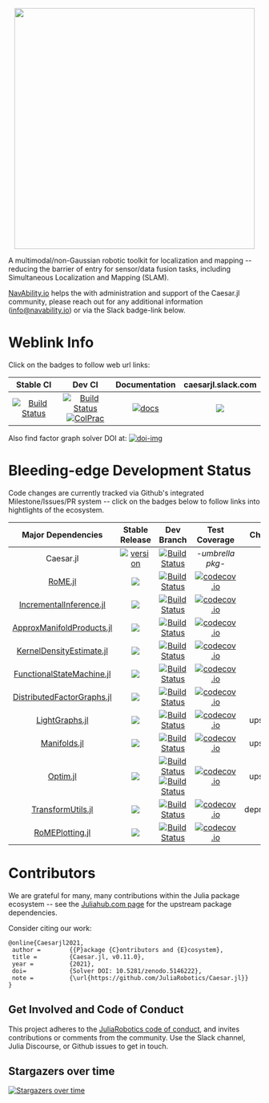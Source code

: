 <p align="center">
<img src="https://user-images.githubusercontent.com/6412556/134777705-acda768e-884b-4de6-b307-aac6d09b9c81.png" width="480" border="0" />
</p>

A multimodal/non-Gaussian robotic toolkit for localization and mapping -- reducing the barrier of entry for sensor/data fusion tasks, including Simultaneous Localization and Mapping (SLAM).

[NavAbility.io](http://www.navability.io) helps the with administration and support of the Caesar.jl community, please reach out for any additional information (info@navability.io) or via the Slack badge-link below.

# Weblink Info

Click on the badges to follow web url links:

| Stable CI | Dev CI | Documentation | caesarjl.slack.com |
|:------:|:----------------:|:-------------:|:-----:|
| [![Build Status][cjl-ci-stb-img]][cjl-ci-stb-url] | [![Build Status][cjl-ci-dev-img]][cjl-ci-dev-url] <br> [![ColPrac][colp-badge]][colprac] | [![docs][docs-shield]][caesar-docs] | [![][caesar-slack-badge]][caesar-slack] |

Also find factor graph solver DOI at:
[![doi-img]][doi-url]

# Bleeding-edge Development Status

Code changes are currently tracked via Github's integrated Milestone/Issues/PR system -- click on the badges below to follow links into hightlights of the ecosystem.

| **Major Dependencies**  |  **Stable Release**     |  **Dev Branch**   |  **Test Coverage**  |  **Changes**  |
|:-----------------------:|:---------------:|:-------------------:|:-------------------:|:----------------:|
| Caesar.jl | [![version][cjl-stbl-img]][caesarjl-releases] | [![Build Status][cjl-ci-dev-img]][cjl-ci-dev-url] | -*umbrella pkg*- | [![][mst-shield]][caesarjl-milestones] |
| [RoME.jl][rjl-url] | [![][rjl-ver-img]][rjl-releases] | [![Build Status][rjl-ci-dev-img]][rjl-ci-dev-url] | [![codecov.io][rjl-cov-img]][rjl-cov-url] | [![][mst-shield]][rjl-milestones] |
| [IncrementalInference.jl][iif-url] | [![][iif-ver-img]][iif-rel-url] | [![Build Status][iif-ci-dev-img]][iif-ci-dev-url] | [![codecov.io][iif-cov-img]][iif-cov-url] | [![][mst-shield]][iif-milestones] |
| [ApproxManifoldProducts.jl][amp-url] | [![][amp-stable]][amp-releases] | [![Build Status][amp-build-img]][amp-build-url] | [![codecov.io][amp-cov-img]][amp-cov-url] | [![][mst-shield]][amp-milestones] |
| [KernelDensityEstimate.jl][kde-url] | [![][kde-stable]][kde-releases] | [![Build Status][kde-build-img]][kde-build-url] | [![codecov.io][kde-cov-img]][kde-cov-url] | [![][mst-shield]][kde-milestones] |
| [FunctionalStateMachine.jl][fsm-url] | [![][fsm-stable]][fsm-releases] | [![Build Status][fsm-build-img]][fsm-build-url] | [![codecov.io][fsm-cov-img]][fsm-cov-url] | [![][mst-shield]][fsm-milestones] |
| [DistributedFactorGraphs.jl][dfg-url] | [![][dfg-stable]][dfg-releases] | [![Build Status][dfg-build-img]][dfg-build-url] | [![codecov.io][dfg-cov-img]][dfg-cov-url] | [![][mst-shield]][dfg-milestones] |
| [LightGraphs.jl][lgraphs-url] | [![][lgjl-stable]][lgjl-releases] | [![Build Status][lgraphs-build-img]][lgraphs-build-url] | [![codecov.io][lgraphs-cov-img]][lgraphs-cov-url] | upstream |
| [Manifolds.jl][mani-url] | [![][mani-stable]][mani-releases] | [![Build Status][mani-build-img]][mani-build-url] | [![codecov.io][mani-cov-img]][mani-cov-url] | upstream |
| [Optim.jl][optim-url] | [![][optim-stable]][optim-releases] | [![Build Status][optim-build-img]][optim-build-url] <br> [![Build Status][optim-img-windows]][optim-build-windows] | [![codecov.io][optim-cov-img]][optim-cov-url] | upstream |
| [TransformUtils.jl][tf-url] | [![][tf-stable]][tf-releases] | [![Build Status][tf-build-img]][tf-build-url] | [![codecov.io][tf-cov-img]][tf-cov-url] | deprecating |
| [RoMEPlotting.jl][rp-url] | [![][rp-stable]][rp-releases] | [![Build Status][rp-build-img]][rp-build-url] | [![codecov.io][rp-cov-img]][rp-cov-url] | [![][mst-shield]][rp-milestones] |

# Contributors

We are grateful for many, many contributions within the Julia package ecosystem -- see the [Juliahub.com page](https://juliahub.com/ui/Packages/Caesar/BNbRm/0.10.2?t=1) for the upstream package dependencies.

Consider citing our work:
```
@online{Caesarjl2021,
 author =        {{P}ackage {C}ontributors and {E}cosystem},
 title =         {Caesar.jl, v0.11.0},
 year =          {2021},
 doi=            {Solver DOI: 10.5281/zenodo.5146222}, 
 note =          {\url{https://github.com/JuliaRobotics/Caesar.jl}}
}
```

## Get Involved and Code of Conduct

This project adheres to the [JuliaRobotics code of conduct](https://github.com/JuliaRobotics/administration/blob/master/code_of_conduct.md), and invites contributions or comments from the community.  Use the Slack channel, Julia Discourse, or Github issues to get in touch.

## Stargazers over time

[![Stargazers over time](https://starchart.cc/JuliaRobotics/Caesar.jl.svg)](https://starchart.cc/JuliaRobotics/Caesar.jl)

[doi-img]: https://zenodo.org/badge/55802838.svg
[doi-url]: https://zenodo.org/badge/latestdoi/55802838

[colp-badge]: https://img.shields.io/badge/ColPrac-Contributor's%20Guide-blueviolet
[colprac]: https://github.com/SciML/ColPrac

[docs-shield]: https://img.shields.io/badge/docs-latest-blue.svg
[caesar-docs]: http://juliarobotics.github.io/Caesar.jl/latest/
[mst-shield]: https://img.shields.io/badge/-milestones-blueviolet
[mst-shield2]: https://img.shields.io/badge/-milestones-lightgrey

[cjl-cov-img]: https://codecov.io/github/JuliaRobotics/Caesar.jl/coverage.svg?branch=master
[cjl-cov-url]: https://codecov.io/github/JuliaRobotics/Caesar.jl?branch=master
[cjl-ci-dev-img]: https://github.com/JuliaRobotics/Caesar.jl/actions/workflows/ci.yml/badge.svg
[cjl-ci-dev-url]: https://github.com/JuliaRobotics/Caesar.jl/actions/workflows/ci.yml
[cjl-ci-stb-img]: https://travis-ci.org/JuliaRobotics/Caesar.jl.svg?branch=release/v0.10
[cjl-ci-stb-url]: https://travis-ci.org/JuliaRobotics/Caesar.jl


[cjl-stbl-img]: https://juliahub.com/docs/Caesar/version.svg
[cjl-stbl-url]: https://juliahub.com/ui/Packages/Caesar/BNbRm
[caesar-slack-badge]: https://img.shields.io/badge/Invite-Slack-green.svg?style=popout
[caesar-slack]: https://join.slack.com/t/caesarjl/shared_invite/zt-ucs06bwg-y2tEbddwX1vR18MASnOLsw
[caesarjl-milestones]: https://github.com/JuliaRobotics/Caesar.jl/milestones
[caesarjl-releases]: https://github.com/JuliaRobotics/Caesar.jl/releases

<!-- md variables duplicated in RoME.jl README -->
[rjl-url]: http://www.github.com/JuliaRobotics/RoME.jl
[rjl-cov-img]: https://codecov.io/github/JuliaRobotics/RoME.jl/coverage.svg?branch=master
[rjl-cov-url]: https://codecov.io/github/JuliaRobotics/RoME.jl?branch=master
[rjl-ci-dev-img]: https://github.com/JuliaRobotics/RoME.jl/actions/workflows/ci.yml/badge.svg
[rjl-ci-dev-url]: https://github.com/JuliaRobotics/RoME.jl/actions/workflows/ci.yml
[rjl-ver-img]: https://juliahub.com/docs/RoME/version.svg
[rjl-milestones]: https://github.com/JuliaRobotics/RoME.jl/milestones
[rjl-releases]: https://github.com/JuliaRobotics/RoME.jl/releases
[rjl-juliahub]: https://juliahub.com/ui/Packages/RoME/VVxXB

<!-- variables duplicated in IncrementalInference.jl README -->
[iif-ci-dev-img]: https://github.com/JuliaRobotics/IncrementalInference.jl/actions/workflows/ci.yml/badge.svg
[iif-ci-dev-url]: https://github.com/JuliaRobotics/IncrementalInference.jl/actions/workflows/ci.yml
[iif-ci-stb-img]: https://github.com/JuliaRobotics/IncrementalInference.jl/actions/workflows/ci.yml/badge.svg?branch=release%2Fv0.25
[iif-ci-stb-url]: https://github.com/JuliaRobotics/IncrementalInference.jl/actions/workflows/ci.yml
[iif-ver-img]: https://juliahub.com/docs/IncrementalInference/version.svg
[iif-rel-url]: https://github.com/JuliaRobotics/IncrementalInference.jl/releases
[iif-milestones]: https://github.com/JuliaRobotics/IncrementalInference.jl/milestones
[iif-cov-img]: https://codecov.io/github/JuliaRobotics/IncrementalInference.jl/coverage.svg?branch=master
[iif-cov-url]: https://codecov.io/github/JuliaRobotics/IncrementalInference.jl?branch=master
[iif-url]: http://www.github.com/JuliaRobotics/IncrementalInference.jl

[kde-cov-img]: https://codecov.io/github/JuliaRobotics/KernelDensityEstimate.jl/coverage.svg?branch=master
[kde-cov-url]: https://codecov.io/github/JuliaRobotics/KernelDensityEstimate.jl?branch=master
[kde-build-img]: https://travis-ci.org/JuliaRobotics/KernelDensityEstimate.jl.svg?branch=master
[kde-build-url]: https://travis-ci.org/JuliaRobotics/KernelDensityEstimate.jl
[kde-url]: http://www.github.com/JuliaRobotics/KernelDensityEstimate.jl
[kde-stable]: https://img.shields.io/badge/2019Q1-v0.5.x-green.svg
[kde-milestones]: https://github.com/JuliaRobotics/KernelDensityEstimate.jl/milestones
[kde-releases]: https://github.com/JuliaRobotics/KernelDensityEstimate.jl/releases

[tf-cov-img]: https://codecov.io/github/dehann/TransformUtils.jl/coverage.svg?branch=master
[tf-cov-url]: https://codecov.io/github/dehann/TransformUtils.jl?branch=master
[tf-build-img]: https://travis-ci.org/dehann/TransformUtils.jl.svg?branch=master
[tf-build-url]: https://travis-ci.org/dehann/TransformUtils.jl
[tf-url]: http://www.github.com/dehann/TransformUtils.jl
[tf-stable]: https://img.shields.io/badge/2021Q2-v0.2.x-green.svg
[tf-milestones]: https://github.com/JuliaRobotics/TransformUtils.jl/milestones
[tf-releases]: https://github.com/JuliaRobotics/TransformUtils.jl/releases

<!-- | [DrakeVisualizer.jl][dvis-url] | [![Build Status][dvis-build-img]][dvis-build-url] | [![codecov.io][dvis-cov-img]][dvis-cov-url] |
[dvis-cov-img]: https://codecov.io/github/rdeits/DrakeVisualizer.jl/coverage.svg?branch=master
[dvis-cov-url]: https://codecov.io/github/rdeits/DrakeVisualizer.jl?branch=master
[dvis-build-img]: https://travis-ci.org/rdeits/DrakeVisualizer.jl.svg?branch=master
[dvis-build-url]: https://travis-ci.org/rdeits/DrakeVisualizer.jl
[dvis-url]: http://www.github.com/rdeits/DrakeVisualizer.jl -->

[mani-cov-img]: http://codecov.io/github/JuliaManifolds/Manifolds.jl/coverage.svg?branch=master
[mani-cov-url]: https://codecov.io/gh/JuliaManifolds/Manifolds.jl/
[mani-build-img]: https://github.com/JuliaManifolds/Manifolds.jl/workflows/CI/badge.svg
[mani-build-url]: https://github.com/JuliaManifolds/Manifolds.jl/actions?query=workflow%3ACI+branch%3Amaster
[mani-url]: http://www.github.com/JuliaManifolds/Manifolds.jl
[mani-stable]: https://img.shields.io/badge/2021Q2-v0.5.x-green.svg
[mani-releases]: https://github.com/JuliaManifolds/Manifolds.jl/releases

[lgraphs-cov-img]: https://codecov.io/github/JuliaGraphs/LightGraphs.jl/coverage.svg?branch=master
[lgraphs-cov-url]: https://codecov.io/github/JuliaGraphs/LightGraphs.jl?branch=master
[lgraphs-build-img]: https://github.com/sbromberger/LightGraphs.jl/actions/workflows/ci.yml/badge.svg
[lgraphs-build-url]: https://github.com/sbromberger/LightGraphs.jl/actions/workflows/ci.yml
[lgraphs-url]: http://www.github.com/JuliaGraphs/LightGraphs.jl
[lgjl-stable]: https://juliahub.com/docs/LightGraphs/version.svg
[lgjl-ver-jhub]: https://juliahub.com/ui/Packages/LightGraphs/Xm08G
[lgjl-releases]: https://github.com/JuliaGraphs/LightGraphs.jl/releases

[dfg-cov-img]: https://codecov.io/github/JuliaRobotics/DistributedFactorGraphs.jl/coverage.svg?branch=master
[dfg-cov-url]: https://codecov.io/github/JuliaRobotics/DistributedFactorGraphs.jl?branch=master
[dfg-build-img]: https://travis-ci.org/JuliaRobotics/DistributedFactorGraphs.jl.svg?branch=master
[dfg-build-url]: https://travis-ci.org/JuliaRobotics/DistributedFactorGraphs.jl
[dfg-url]: http://www.github.com/JuliaRobotics/DistributedFactorGraphs.jl
[dfg-stable]: https://img.shields.io/badge/2021Q2-v0.14.x-green.svg
[dfg-milestones]: https://github.com/JuliaRobotics/DistributedFactorGraphs.jl/milestones
[dfg-releases]: https://github.com/JuliaRobotics/DistributedFactorGraphs.jl/releases

[amp-cov-img]: https://codecov.io/github/JuliaRobotics/ApproxManifoldProducts.jl/coverage.svg?branch=master
[amp-cov-url]: https://codecov.io/github/JuliaRobotics/ApproxManifoldProducts.jl?branch=master
[amp-build-img]: https://github.com/JuliaRobotics/ApproxManifoldProducts.jl/actions/workflows/ci.yml/badge.svg
[amp-build-url]: https://github.com/JuliaRobotics/ApproxManifoldProducts.jl/actions/workflows/ci.yml
[amp-url]: http://www.github.com/JuliaRobotics/ApproxManifoldProducts.jl
[amp-stable]: https://juliahub.com/docs/ApproxManifoldProducts/version.svg
[amp-ver-jhub]: https://juliahub.com/ui/Packages/ApproxManifoldProducts/FDvCH
[amp-milestones]: https://github.com/JuliaRobotics/ApproxManifoldProducts.jl/milestones
[amp-releases]: https://github.com/JuliaRobotics/ApproxManifoldProducts.jl/releases

[optim-cov-img]: http://codecov.io/github/JuliaNLSolvers/Optim.jl/coverage.svg?branch=master
[optim-cov-url]: https://codecov.io/gh/JuliaNLSolvers/Optim.jl/
[optim-build-img]: https://github.com/JuliaNLSolvers/Optim.jl/actions/workflows/linux.yml/badge.svg
[optim-img-windows]: https://github.com/JuliaNLSolvers/Optim.jl/actions/workflows/windows.yml/badge.svg
[optim-build-url]: https://github.com/JuliaNLSolvers/Optim.jl/actions/workflows/linux.yml
[optim-build-windows]: https://github.com/JuliaNLSolvers/Optim.jl/actions/workflows/windows.yml
[optim-url]: http://www.github.com/JuliaNLSolvers/Optim.jl
[optim-stable]: https://img.shields.io/badge/2021Q3-v1.4.x-green.svg
[optim-releases]: https://github.com/JuliaNLSolvers/Optim.jl/releases

[fsm-cov-img]: https://codecov.io/github/JuliaRobotics/FunctionalStateMachine.jl/coverage.svg?branch=master
[fsm-cov-url]: https://codecov.io/github/JuliaRobotics/FunctionalStateMachine.jl?branch=master
[fsm-build-img]: https://travis-ci.org/JuliaRobotics/FunctionalStateMachine.jl.svg?branch=master
[fsm-build-url]: https://travis-ci.org/JuliaRobotics/FunctionalStateMachine.jl
[fsm-url]: http://www.github.com/JuliaRobotics/FunctionalStateMachine.jl
[fsm-stable]: https://img.shields.io/badge/2020Q3-v0.2.x-green.svg
[fsm-milestones]: https://github.com/JuliaRobotics/FunctionalStateMachine.jl/milestones
[fsm-releases]: https://github.com/JuliaRobotics/FunctionalStateMachine.jl/releases

[rp-url]: http://www.github.com/JuliaRobotics/RoMEPlotting.jl
[rp-cov-img]: https://codecov.io/github/JuliaRobotics/RoMEPlotting.jl/coverage.svg?branch=master
[rp-cov-url]: https://codecov.io/github/JuliaRobotics/RoMEPlotting.jl?branch=master
[rp-build-img]: https://travis-ci.org/JuliaRobotics/RoMEPlotting.jl.svg?branch=master
[rp-build-url]: https://travis-ci.org/JuliaRobotics/RoMEPlotting.jl
[rp-stable]: https://img.shields.io/badge/2021Q2-v0.7.x-green.svg
[rp-milestones]: https://github.com/JuliaRobotics/RoMEPlotting.jl/milestones
[rp-releases]: https://github.com/JuliaRobotics/RoMEPlotting.jl/releases
